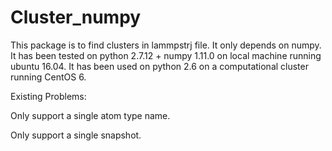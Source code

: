 # Cluster_numpy
This package is to find clusters in lammpstrj file.
It only depends on numpy. 
It has been tested on python 2.7.12 + numpy 1.11.0 on local machine running ubuntu 16.04.
It has been used on python 2.6 on a computational cluster running CentOS 6.

Existing Problems:

Only support a single atom type name.

Only support a single snapshot.

